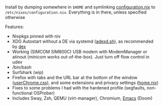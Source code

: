 Install by dumping somewhere in `$HOME` and symlinking [configuration.nix](configuration.nix) to `/etc/nixos/configuration.nix`. Everything is in there, unless specified otherwise

Features:

- Nixpkgs pinned with niv
- XDG Autostart without a DE via systemd ([adexd.sh](adexd.sh)), as recommended by [dex](https://github.com/jceb/dex#autostart-alternative)
- Working (SIMCOM SIM800C) USB modem with ModemManager or atinout (minicom works out-of-the-box). Just turn off flow control in udev
- /bin/bash
- Surfshark (wip)
- Firefox with tabs and the URL bar at the bottom of the window ([userChrome.css](dotfiles/userChrome.css)), and some extensions and privacy settings ([home.nix](home.nix))
- Fixes to some problems I had with the hardened profile (segfaults, non-functional OSProber)
- Includes Sway, Zsh, QEMU (virt-manager), Chromium, [Emacs](https://github.com/galagora/.doom.d) (Doom)
